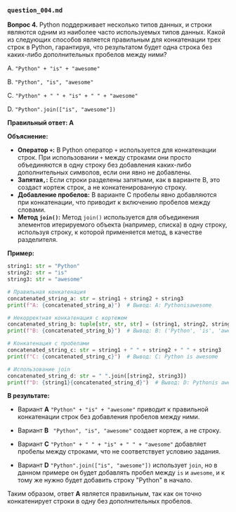 ### `question_004.md`

**Вопрос 4.** Python поддерживает несколько типов данных, и строки являются одним из наиболее часто используемых типов данных. Какой из следующих способов является правильным для конкатенации трех строк в Python, гарантируя, что результатом будет одна строка без каких-либо дополнительных пробелов между ними?

A.  `"Python" + "is" + "awesome"`

B.  `"Python", "is", "awesome"`

C.  `"Python" + " " + "is" + " " + "awesome"`

D.  `"Python".join(["is", "awesome"])`

**Правильный ответ: A**

**Объяснение:**

*   **Оператор `+`:** В Python оператор `+` используется для конкатенации строк. При использовании `+` между строками они просто объединяются в одну строку без добавления каких-либо дополнительных символов, если они явно не добавлены.
*   **Запятая`,`:** Если строки разделены запятыми, как в варианте B, это создаст кортеж строк, а не конкатенированную строку.
*   **Добавление пробелов:** В варианте C пробелы явно добавляются при конкатенации, что приводит к включению пробелов между словами.
*   **Метод `join()`:** Метод `join()` используется для объединения элементов итерируемого объекта (например, списка) в одну строку, используя строку, к которой применяется метод, в качестве разделителя.

**Пример:**

```python
string1: str = "Python"
string2: str = "is"
string3: str = "awesome"

# Правильная конкатенация
concatenated_string_a: str = string1 + string2 + string3
print(f"A: {concatenated_string_a}")  # Вывод: A: Pythonisawesome

# Некорректная конкатенация с кортежем
concatenated_string_b: tuple[str, str, str] = (string1, string2, string3)
print(f"B: {concatenated_string_b}")  # Вывод: B: ('Python', 'is', 'awesome')

# Конкатенация с пробелами
concatenated_string_c: str = string1 + " " + string2 + " " + string3
print(f"C: {concatenated_string_c}")  # Вывод: C: Python is awesome

# Использование join
concatenated_string_d: str = " ".join([string2, string3])
print(f"D: {string1}{concatenated_string_d}")  # Вывод: D: Pythonis awesome
```

**В результате:**

*   Вариант **A**  `"Python" + "is" + "awesome"`  приводит к правильной конкатенации строк без добавления пробелов между ними.

*   Вариант **B** ` "Python", "is", "awesome"` создает кортеж, а не строку.

*   Вариант **C** `"Python" + " " + "is" + " " + "awesome"` добавляет пробелы между строками, что не соответствует условию задания.

*   Вариант **D**  `"Python".join(["is", "awesome"])` использует `join`, но в данном примере он будет добавлять пробел между `is` и `awesome`, и к тому же нужно будет добавить строку "Python" в начало.

Таким образом, ответ **A** является правильным, так как он точно конкатенирует строки в одну без дополнительных пробелов.
